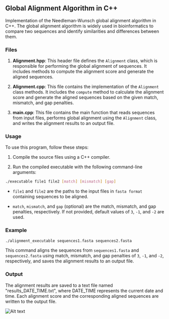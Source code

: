## Global Alignment Algorithm in C++

Implementation of the Needleman-Wunsch global alignment algorithm in C++. The global alignment algorithm is widely used in bioinformatics to compare two sequences and identify similarities and differences between them.

### Files

1. **Alignment.hpp**: This header file defines the `Alignment` class, which is responsible for performing the global alignment of sequences. It includes methods to compute the alignment score and generate the aligned sequences.

2. **Alignment.cpp**: This file contains the implementation of the `Alignment` class methods. It includes the `compute` method to calculate the alignment score and generate the aligned sequences based on the given match, mismatch, and gap penalties.

3. **main.cpp**: This file contains the main function that reads sequences from input files, performs global alignment using the `Alignment` class, and writes the alignment results to an output file.

### Usage

To use this program, follow these steps:

1. Compile the source files using a C++ compiler.
   
2. Run the compiled executable with the following command-line arguments:

```bash
./executable file1 file2 [match] [mismatch] [gap]
```


- `file1` and `file2` are the paths to the input files in `fasta format` containing sequences to be aligned.

- `match`, `mismatch`, and `gap` (optional) are the match, mismatch, and gap penalties, respectively. If not provided, default values of `3`, `-1`, and `-2` are used.

### Example

```bash
./alignment_executable sequences1.fasta sequences2.fasta
```


This command aligns the sequences from `sequences1.fasta` and `sequences2.fasta` using match, mismatch, and gap penalties of `3`, `-1`, and `-2`, respectively, and saves the alignment results to an output file.

### Output

The alignment results are saved to a text file named "results_DATE_TIME.txt", where DATE_TIME represents the current date and time. Each alignment score and the corresponding aligned sequences are written to the output file.

<img src="data:image/png;base64,YourBase64EncodedImageString" alt="Alt text">

